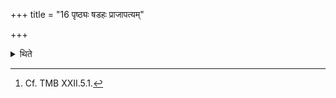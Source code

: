 +++
title = "16 पृष्ठ्यः षडहः प्राजापत्यम्"

+++

<details><summary>थिते</summary>

16. (The days in this sacrifice are as follows); a Pr̥ṣṭhya six-day-period and on the (seventh) day (performed as an) Atirātra there should be the Mahāvrata-sāman of Prajāpati (as the first Pr̥ṣṭha-stotra).[^1]  

[^1]: Cf. TMB XXII.5.1.  
</details>
